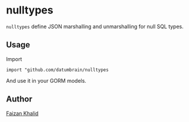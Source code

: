 # nulltypes

`nulltypes` define JSON marshalling and unmarshalling for null SQL types. 

## Usage

Import 

```
import "github.com/datumbrain/nulltypes
```

And use it in your GORM models.

## Author

[Faizan Khalid](https://github.com/iamfaizankhalid)

